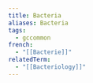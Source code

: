 ```yaml
---
title: Bacteria
aliases: Bacteria
tags:
  - gccommon
french:
  - "[[Bacterie]]"
relatedTerm:
  - "[[Bacteriology]]"
---
```

